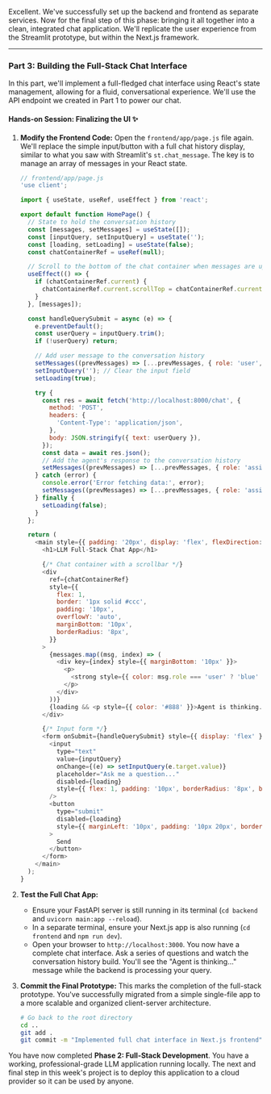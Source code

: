 Excellent. We've successfully set up the backend and frontend as separate services. Now for the final step of this phase: bringing it all together into a clean, integrated chat application. We'll replicate the user experience from the Streamlit prototype, but within the Next.js framework.

-----

### Part 3: Building the Full-Stack Chat Interface

In this part, we'll implement a full-fledged chat interface using React's state management, allowing for a fluid, conversational experience. We'll use the API endpoint we created in Part 1 to power our chat.

#### **Hands-on Session: Finalizing the UI** ✨

1.  **Modify the Frontend Code:** Open the `frontend/app/page.js` file again. We'll replace the simple input/button with a full chat history display, similar to what you saw with Streamlit's `st.chat_message`. The key is to manage an array of messages in your React state.

    ```javascript
    // frontend/app/page.js
    'use client';

    import { useState, useRef, useEffect } from 'react';

    export default function HomePage() {
      // State to hold the conversation history
      const [messages, setMessages] = useState([]);
      const [inputQuery, setInputQuery] = useState('');
      const [loading, setLoading] = useState(false);
      const chatContainerRef = useRef(null);

      // Scroll to the bottom of the chat container when messages are updated
      useEffect(() => {
        if (chatContainerRef.current) {
          chatContainerRef.current.scrollTop = chatContainerRef.current.scrollHeight;
        }
      }, [messages]);

      const handleQuerySubmit = async (e) => {
        e.preventDefault();
        const userQuery = inputQuery.trim();
        if (!userQuery) return;

        // Add user message to the conversation history
        setMessages((prevMessages) => [...prevMessages, { role: 'user', text: userQuery }]);
        setInputQuery(''); // Clear the input field
        setLoading(true);

        try {
          const res = await fetch('http://localhost:8000/chat', {
            method: 'POST',
            headers: {
              'Content-Type': 'application/json',
            },
            body: JSON.stringify({ text: userQuery }),
          });
          const data = await res.json();
          // Add the agent's response to the conversation history
          setMessages((prevMessages) => [...prevMessages, { role: 'assistant', text: data.response }]);
        } catch (error) {
          console.error('Error fetching data:', error);
          setMessages((prevMessages) => [...prevMessages, { role: 'assistant', text: 'Error: Could not connect to the backend.' }]);
        } finally {
          setLoading(false);
        }
      };

      return (
        <main style={{ padding: '20px', display: 'flex', flexDirection: 'column', height: '100vh', boxSizing: 'border-box' }}>
          <h1>LLM Full-Stack Chat App</h1>

          {/* Chat container with a scrollbar */}
          <div
            ref={chatContainerRef}
            style={{
              flex: 1,
              border: '1px solid #ccc',
              padding: '10px',
              overflowY: 'auto',
              marginBottom: '10px',
              borderRadius: '8px',
            }}
          >
            {messages.map((msg, index) => (
              <div key={index} style={{ marginBottom: '10px' }}>
                <p>
                  <strong style={{ color: msg.role === 'user' ? 'blue' : 'green' }}>{msg.role === 'user' ? 'You' : 'Agent'}:</strong> {msg.text}
                </p>
              </div>
            ))}
            {loading && <p style={{ color: '#888' }}>Agent is thinking...</p>}
          </div>

          {/* Input form */}
          <form onSubmit={handleQuerySubmit} style={{ display: 'flex' }}>
            <input
              type="text"
              value={inputQuery}
              onChange={(e) => setInputQuery(e.target.value)}
              placeholder="Ask me a question..."
              disabled={loading}
              style={{ flex: 1, padding: '10px', borderRadius: '8px', border: '1px solid #ccc' }}
            />
            <button
              type="submit"
              disabled={loading}
              style={{ marginLeft: '10px', padding: '10px 20px', borderRadius: '8px', border: 'none', backgroundColor: '#0070f3', color: 'white', cursor: 'pointer' }}
            >
              Send
            </button>
          </form>
        </main>
      );
    }
    ```

2.  **Test the Full Chat App:**

      * Ensure your FastAPI server is still running in its terminal (`cd backend` and `uvicorn main:app --reload`).
      * In a separate terminal, ensure your Next.js app is also running (`cd frontend` and `npm run dev`).
      * Open your browser to `http://localhost:3000`. You now have a complete chat interface. Ask a series of questions and watch the conversation history build. You'll see the "Agent is thinking..." message while the backend is processing your query.

3.  **Commit the Final Prototype:** This marks the completion of the full-stack prototype. You've successfully migrated from a simple single-file app to a more scalable and organized client-server architecture.

    ```bash
    # Go back to the root directory
    cd ..
    git add .
    git commit -m "Implemented full chat interface in Next.js frontend"
    ```

You have now completed **Phase 2: Full-Stack Development**. You have a working, professional-grade LLM application running locally. The next and final step in this week's project is to deploy this application to a cloud provider so it can be used by anyone.